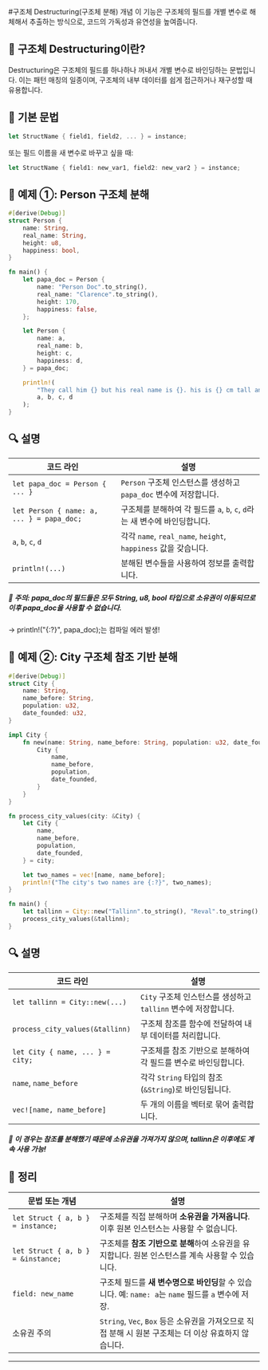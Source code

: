 #구조체 Destructuring(구조체 분해) 개념
이 기능은 구조체의 필드를 개별 변수로 해체해서 추출하는 방식으로, 코드의 가독성과 유연성을 높여줍니다.

## 🧱 구조체 Destructuring이란?
Destructuring은 구조체의 필드를 하나하나 꺼내서 개별 변수로 바인딩하는 문법입니다.
이는 패턴 매칭의 일종이며, 구조체의 내부 데이터를 쉽게 접근하거나 재구성할 때 유용합니다.

## 📌 기본 문법
```rust
let StructName { field1, field2, ... } = instance;
```

또는 필드 이름을 새 변수로 바꾸고 싶을 때:
```rust
let StructName { field1: new_var1, field2: new_var2 } = instance;
```


## 🧪 예제 ①: Person 구조체 분해
```rust
#[derive(Debug)]
struct Person {
    name: String,
    real_name: String,
    height: u8,
    happiness: bool,
}

fn main() {
    let papa_doc = Person {
        name: "Person Doc".to_string(),
        real_name: "Clarence".to_string(),
        height: 170,
        happiness: false,
    };

    let Person {
        name: a,
        real_name: b,
        height: c,
        happiness: d,
    } = papa_doc;

    println!(
        "They call him {} but his real name is {}. his is {} cm tall and is he happy? {}",
        a, b, c, d
    );
}
```


## 🔍 설명
| 코드 라인                                      | 설명                                                                 |
|------------------------------------------------|----------------------------------------------------------------------|
| `let papa_doc = Person { ... }`               | `Person` 구조체 인스턴스를 생성하고 `papa_doc` 변수에 저장합니다.     |
| `let Person { name: a, ... } = papa_doc;`     | 구조체를 분해하여 각 필드를 `a`, `b`, `c`, `d`라는 새 변수에 바인딩합니다. |
| `a`, `b`, `c`, `d`                             | 각각 `name`, `real_name`, `height`, `happiness` 값을 갖습니다.       |
| `println!(...)`                               | 분해된 변수들을 사용하여 정보를 출력합니다.                          |


##### 📌 주의: papa_doc의 필드들은 모두 String, u8, bool 타입으로 소유권이 이동되므로 이후 papa_doc을 사용할 수 없습니다.
→ println!("{:?}", papa_doc);는 컴파일 에러 발생!

## 🧪 예제 ②: City 구조체 참조 기반 분해
```rust
#[derive(Debug)]
struct City {
    name: String,
    name_before: String,
    population: u32,
    date_founded: u32,
}

impl City {
    fn new(name: String, name_before: String, population: u32, date_founded: u32) -> Self {
        City {
            name,
            name_before,
            population,
            date_founded,
        }
    }
}

fn process_city_values(city: &City) {
    let City {
        name,
        name_before,
        population,
        date_founded,
    } = city;

    let two_names = vec![name, name_before];
    println!("The city's two names are {:?}", two_names);
}

fn main() {
    let tallinn = City::new("Tallinn".to_string(), "Reval".to_string(), 426_538, 1219);
    process_city_values(&tallinn);
}
```


## 🔍 설명
| 코드 라인                            | 설명                                                                 |
|-------------------------------------|----------------------------------------------------------------------|
| `let tallinn = City::new(...)`      | `City` 구조체 인스턴스를 생성하고 `tallinn` 변수에 저장합니다.         |
| `process_city_values(&tallinn)`     | 구조체 참조를 함수에 전달하여 내부 데이터를 처리합니다.               |
| `let City { name, ... } = city;`    | 구조체를 참조 기반으로 분해하여 각 필드를 변수로 바인딩합니다.         |
| `name`, `name_before`               | 각각 `String` 타입의 참조 (`&String`)로 바인딩됩니다.                  |
| `vec![name, name_before]`           | 두 개의 이름을 벡터로 묶어 출력합니다.                                |


##### 📌 이 경우는 참조를 분해했기 때문에 소유권을 가져가지 않으며, tallinn은 이후에도 계속 사용 가능!

## 🧠 정리
| 문법 또는 개념                        | 설명                                                                 |
|-------------------------------------|----------------------------------------------------------------------|
| `let Struct { a, b } = instance;`   | 구조체를 직접 분해하며 **소유권을 가져옵니다**. 이후 원본 인스턴스는 사용할 수 없습니다. |
| `let Struct { a, b } = &instance;`  | 구조체를 **참조 기반으로 분해**하여 소유권을 유지합니다. 원본 인스턴스를 계속 사용할 수 있습니다. |
| `field: new_name`                   | 구조체 필드를 **새 변수명으로 바인딩**할 수 있습니다. 예: `name: a`는 `name` 필드를 `a` 변수에 저장. |
| 소유권 주의                         | `String`, `Vec`, `Box` 등은 소유권을 가져오므로 직접 분해 시 원본 구조체는 더 이상 유효하지 않습니다. |

---



